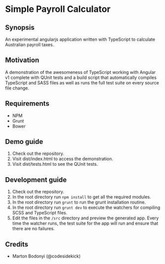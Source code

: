 # Simple Payroll Calculator

## Synopsis
An experimental angularjs application written with TypeScript to calculate Australian payroll taxes.

## Motivation
A demonstration of the awesomeness of TypeScript working with Angular v1 complete with QUnit tests and a build script
that automatically compiles TypeScript and SASS files as well as runs the full test suite on every source file change.

## Requirements
* NPM
* Grunt
* Bower

## Demo guide
1. Check out the repository.
2. Visit dist/index.html to access the demonstration.
3. Visit dist/tests.html to see the QUnit tests.

## Development guide
1. Check out the repository.
2. In the root directory run `npm install` to get all the required modules.
3. In the root directory run `grunt` to run the grunt installation routine.
4. In the root directory run `grunt dev` to execute the watchers for compiling SCSS and TypeScript files.
5. Edit the files in the `/src` directory and preview the generated app. Every time the watcher runs, the test suite for
   the app will run and ensure that there are no failures.

## Credits
* Marton Bodonyi (@codesidekick)